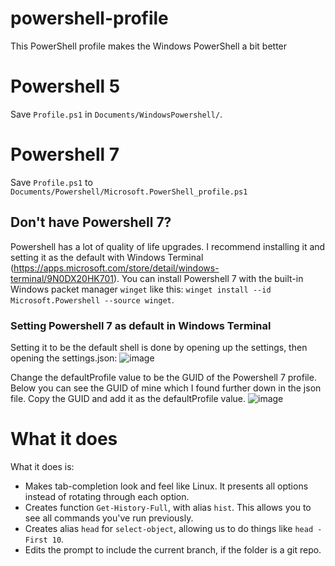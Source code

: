 # powershell-profile
This PowerShell profile makes the Windows PowerShell a bit better

# Powershell 5 
Save `Profile.ps1` in `Documents/WindowsPowershell/`. 

# Powershell 7
Save `Profile.ps1` to `Documents/Powershell/Microsoft.PowerShell_profile.ps1`

## Don't have Powershell 7? 
Powershell has a lot of quality of life upgrades. I recommend installing it and setting it as the default with Windows Terminal (https://apps.microsoft.com/store/detail/windows-terminal/9N0DX20HK701). You can install Powershell 7 with the built-in Windows packet manager `winget` like this: `winget install --id Microsoft.Powershell --source winget`. 

### Setting Powershell 7 as default in Windows Terminal 
Setting it to be the default shell is done by opening up the settings, then opening the settings.json: 
![image](https://github.com/ChrisAD/powershell-profile/assets/6368326/40d052ca-31ed-4026-aba8-9be4393a0c62)

Change the defaultProfile value to be the GUID of the Powershell 7 profile. Below you can see the GUID of mine which I found further down in the json file. Copy the GUID and add it as the defaultProfile value. 
![image](https://github.com/ChrisAD/powershell-profile/assets/6368326/1efac4c0-f950-49bc-b108-535f659484b5)



# What it does 
What it does is: 
- Makes tab-completion look and feel like Linux. It presents all options instead of rotating through each option.
- Creates function `Get-History-Full`, with alias `hist`. This allows you to see all commands you've run previously.
- Creates alias `head` for `select-object`, allowing us to do things like `head -First 10`.
- Edits the prompt to include the current branch, if the folder is a git repo. 
